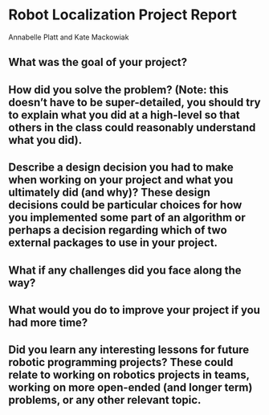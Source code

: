 # Robot Localization Project Report
Annabelle Platt and Kate Mackowiak

## What was the goal of your project?
## How did you solve the problem? (Note: this doesn’t have to be super-detailed, you should try to explain what you did at a high-level so that others in the class could reasonably understand what you did).
## Describe a design decision you had to make when working on your project and what you ultimately did (and why)? These design decisions could be particular choices for how you implemented some part of an algorithm or perhaps a decision regarding which of two external packages to use in your project.
## What if any challenges did you face along the way?
## What would you do to improve your project if you had more time?
## Did you learn any interesting lessons for future robotic programming projects? These could relate to working on robotics projects in teams, working on more open-ended (and longer term) problems, or any other relevant topic.
